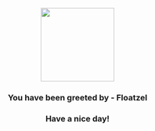 <p align="center">
            <img src="https://raw.githubusercontent.com/PokeAPI/sprites/master/sprites/pokemon/419.png" width="150" height="150">
          </p>
          <h3 align="center">You have been greeted by - <b>Floatzel</b></h3>
          <h3 align="center">Have a nice day!</h3>
        